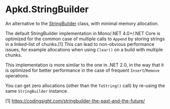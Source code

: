 # Apkd.StringBuilder

An alternative to the [StringBuilder](https://docs.microsoft.com/en-us/dotnet/api/system.text.stringbuilder) class, with minimal memory allocation.

The default StringBuilder implementation in Mono/.NET 4.0+/.NET Core is optimized for the common case of multiple calls to `Append` by storing strings in a linked-list of chunks.[1] This can lead to non-obvious performance issues, for example allocations when using `Clear()` on a build with multiple chunks.

This implementation is more similar to the one in .NET 2.0, in the way that it is optimized for better performance in the case of frequent `Insert`/`Remove` operations.

You can get zero allocations (other than the `ToString()` call) by re-using the same `StringBuilder` instance.

[1] https://codingsight.com/stringbuilder-the-past-and-the-future/
